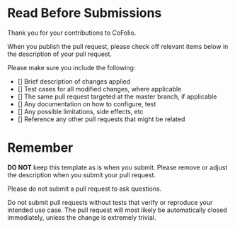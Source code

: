 # Read Before Submissions

Thank you for your contributions to CoFolio.

When you publish the pull request, please check off relevant items below in the description of your pull request.

Please make sure you include the following:

- [] Brief description of changes applied
- [] Test cases for all modified changes, where applicable
- [] The same pull request targeted at the master branch, if applicable
- [] Any documentation on how to configure, test
- [] Any possible limitations, side effects, etc
- [] Reference any other pull requests that might be related

# Remember

**DO NOT** keep this template as is when you submit. Please remove or adjust the description when you submit your pull request.

Please do not submit a pull request to ask questions.

Do not submit pull requests without tests that verify or reproduce your intended use case. The pull request will
most likely be automatically closed immediately, unless the change is extremely trivial. 

